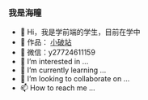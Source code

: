 ### 我是海瞳

- 👋 Hi，我是学前端的学生，目前在学中
- 🏡 作品： <a href="haitong5908.github.io/pozhan">小破站</a>
- 💬 微信：y27724611159
- 👀 I’m interested in ...
- 🌱 I’m currently learning ...
- 💞️ I’m looking to collaborate on ...
- 📫 How to reach me ...

<!---
haitong5909/haitong5909 is a ✨ special ✨ repository because its `README.md` (this file) appears on your GitHub profile.
You can click the Preview link to take a look at your changes.
--->

